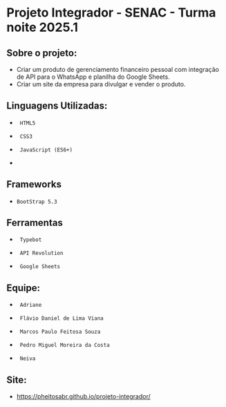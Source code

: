 # Projeto Integrador - SENAC - Turma noite 2025.1

## Sobre o projeto:

- Criar um produto de gerenciamento financeiro pessoal com integração de API para o WhatsApp e planilha do Google Sheets.
- Criar um site da empresa para divulgar e vender o produto.

## Linguagens Utilizadas:

*      HTML5
*      CSS3
*      JavaScript (ES6+)
*      

## Frameworks

*     BootStrap 5.3  

## Ferramentas

*      Typebot
*      API Revolution
*      Google Sheets
  

## Equipe:

*      Adriane
*      Flávio Daniel de Lima Viana
*      Marcos Paulo Feitosa Souza
*      Pedro Miguel Moreira da Costa 
*      Neiva

## Site:

*   https://pheitosabr.github.io/projeto-integrador/
